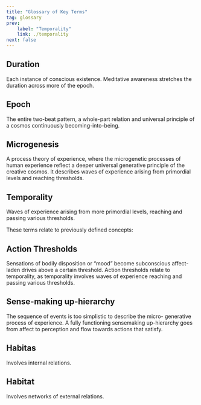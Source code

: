 ```yaml
---
title: "Glossary of Key Terms"
tag: glossary
prev:
    label: "Temporality"
    link: ./temporality
next: false
---
```



## Duration 
Each instance of conscious existence. Meditative awareness stretches the duration across more of the epoch.

## Epoch 
The entire two-beat pattern, a whole-part relation and universal principle of a cosmos continuously becoming-into-being.

## Microgenesis 
A process theory of experience, where the microgenetic processes of human experience reflect a deeper universal generative principle of the creative cosmos. It describes waves of experience arising from primordial levels and reaching thresholds.

## Temporality 
Waves of experience arising from more primordial levels, reaching and passing various thresholds.

These terms relate to previously defined concepts:

## Action Thresholds 
Sensations of bodily disposition or “mood” become subconscious affect-laden drives above a certain threshold. Action thresholds relate to temporality, as temporality involves waves of experience reaching and passing various thresholds.

## Sense-making up-hierarchy 
The sequence of events is too simplistic to describe the micro- generative process of experience. A fully functioning sensemaking up-hierarchy goes from affect to perception and flow towards actions that satisfy.

##  Habitas 
Involves internal relations.

## Habitat 
Involves networks of external relations.

